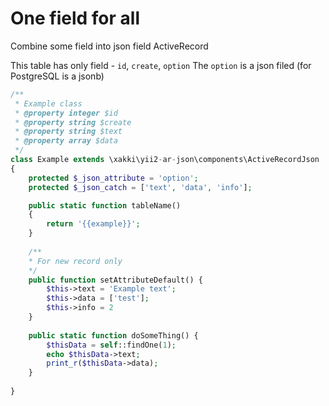 # One field for all
Combine some field into json field ActiveRecord 

This table has only  field - `id`, `create`, `option`
The `option` is a json filed (for PostgreSQL is a jsonb)

```php
/**
 * Example class
 * @property integer $id
 * @property string $create
 * @property string $text
 * @property array $data
 */
class Example extends \xakki\yii2-ar-json\components\ActiveRecordJson
{
    protected $_json_attribute = 'option';
    protected $_json_catch = ['text', 'data', 'info'];

    public static function tableName()
    {
        return '{{example}}';
    }
    
    /**
    * For new record only
    */
    public function setAttributeDefault() {
        $this->text = 'Example text';
        $this->data = ['test'];
        $this->info = 2
    }
    
    public static function doSomeThing() {
        $thisData = self::findOne(1);
        echo $thisData->text;
        print_r($thisData->data);
    }
    
}
```
